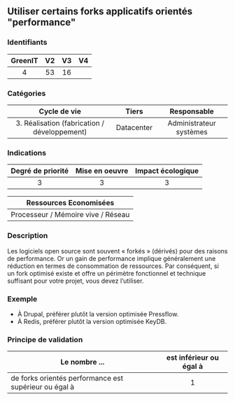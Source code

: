 ## Utiliser certains forks applicatifs orientés "performance"

### Identifiants

| GreenIT |  V2  |  V3  |  V4  |
|:-------:|:----:|:----:|:----:|
|  4    | 53  | 16  |      |

### Catégories

| Cycle de vie |  Tiers  |  Responsable  |
|:---------:|:----:|:----:|
| 3. Réalisation (fabrication / développement) | Datacenter | Administrateur systèmes |

### Indications

| Degré de priorité |      Mise en oeuvre       |  Impact écologique    |
|:-------------------:|:-------------------------:|:---------------------:|
| 3 | 3 | 3 |

|Ressources Economisées                                      |
|:----------------------------------------------------------:|
|  Processeur / Mémoire vive / Réseau  |

### Description

Les logiciels open source sont souvent « forkés » (dérivés) pour des raisons de performance. Or un gain de performance implique
généralement une réduction en termes de consommation de ressources. Par conséquent, si un fork optimisé existe et offre 
un périmètre fonctionnel et technique suffisant pour votre projet, vous devez l’utiliser.

### Exemple

 - À Drupal, préférer plutôt la version optimisée Pressflow.
 - À Redis, préférer plutôt la version optimisée KeyDB.

### Principe de validation

| Le nombre ...     | est inférieur ou égal à   |  
|-------------------|:-------------------------:|
| de forks orientés performance est supérieur ou égal à   | 1  |

